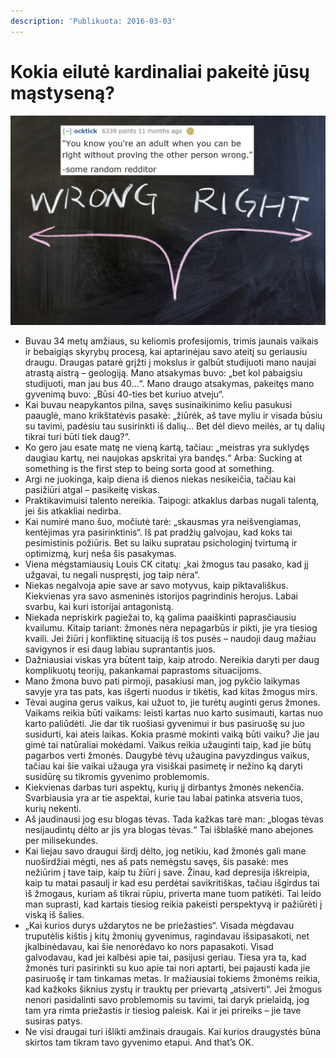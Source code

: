 ```yaml
---
description: 'Publikuota: 2016-03-03'
---
```


# Kokia eilutė kardinaliai pakeitė jūsų mąstyseną?

![](../../../.gitbook/assets/hqryguc.jpg)

* Buvau 34 metų amžiaus, su keliomis profesijomis, trimis jaunais vaikais ir bebaigiąs skyrybų procesą, kai aptarinėjau savo ateitį su geriausiu draugu. Draugas patarė grįžti į mokslus ir galbūt studijuoti mano naujai atrastą aistrą – geologiją. Mano atsakymas buvo: „bet kol pabaigsiu studijuoti, man jau bus 40…“. Mano draugo atsakymas, pakeitęs mano gyvenimą buvo: „Būsi 40-ties bet kuriuo atveju“.
* Kai buvau neapykantos pilna, savęs susinaikinimo keliu pasukusi paauglė, mano krikštatėvis pasakė: „žiūrėk, aš tave myliu ir visada būsiu su tavimi, padėsiu tau susirinkti iš dalių… Bet dėl dievo meilės, ar tų dalių tikrai turi būti tiek daug?“.
* Ko gero jau esate matę ne vieną kartą, tačiau: „meistras yra suklydęs daugiau kartų, nei naujokas apskritai yra bandęs.“ Arba: Sucking at something is the first step to being sorta good at something.
* Argi ne juokinga, kaip diena iš dienos niekas nesikeičia, tačiau kai pasižiūri atgal – pasikeitę viskas.
* Praktikavimuisi talento nereikia. Taipogi: atkaklus darbas nugali talentą, jei šis atkakliai nedirba.
* Kai numirė mano šuo, močiutė tarė: „skausmas yra neišvengiamas, kentėjimas yra pasirinktinis“. Iš pat pradžių galvojau, kad koks tai pesimistinis požiūris. Bet su laiku supratau psichologinį tvirtumą ir optimizmą, kurį neša šis pasakymas.
* Viena mėgstamiausių Louis CK citatų: „kai žmogus tau pasako, kad jį užgavai, tu negali nuspręsti, jog taip nėra“.
* Niekas negalvoja apie save ar savo motyvus, kaip piktavališkus. Kiekvienas yra savo asmeninės istorijos pagrindinis herojus. Labai svarbu, kai kuri istorijai antagonistą.
* Niekada nepriskirk pagiežai to, ką galima paaiškinti paprasčiausiu kvailumu. Kitaip tariant: žmonės nėra nepagarbūs ir pikti, jie yra tiesiog kvaili. Jei žiūri į konfliktinę situaciją iš tos pusės – naudoji daug mažiau savigynos ir esi daug labiau suprantantis juos.
* Dažniausiai viskas yra būtent taip, kaip atrodo. Nereikia daryti per daug komplikuotų teorijų, pakankamai paprastoms situacijoms.
* Mano žmona buvo pati pirmoji, pasakiusi man, jog pykčio laikymas savyje yra tas pats, kas išgerti nuodus ir tikėtis, kad kitas žmogus mirs.
* Tėvai augina gerus vaikus, kai užuot to, jie turėtų auginti gerus žmones. Vaikams reikia būti vaikams: leisti kartas nuo karto susimauti, kartas nuo karto paliūdėti. Jie dar tik ruošiasi gyvenimui ir bus pasiruošę su juo susidurti, kai ateis laikas. Kokia prasmė mokinti vaiką būti vaiku? Jie jau gimė tai natūraliai mokėdami. Vaikus reikia užauginti taip, kad jie būtų pagarbos verti žmonės. Daugybė tėvų užaugina pavyzdingus vaikus, tačiau kai šie vaikai užauga yra visiškai pasimetę ir nežino ką daryti susidūrę su tikromis gyvenimo problemomis.
* Kiekvienas darbas turi aspektų, kurių jį dirbantys žmonės nekenčia. Svarbiausia yra ar tie aspektai, kurie tau labai patinka atsveria tuos, kurių nekenti.
* Aš jaudinausi jog esu blogas tėvas. Tada kažkas tarė man: „blogas tėvas nesijaudintų dėlto ar jis yra blogas tėvas.“ Tai išblaškė mano abejones per milisekundes.
* Kai liejau savo draugui širdį dėlto, jog netikiu, kad žmonės gali mane nuoširdžiai mėgti, nes aš pats nemėgstu savęs, šis pasakė: mes nežiūrim į tave taip, kaip tu žiūri į save. Žinau, kad depresija iškreipia, kaip tu matai pasaulį ir kad esu perdėtai savikritiškas, tačiau išgirdus tai iš žmogaus, kuriam aš tikrai rūpiu, priverta mane tuom patikėti. Tai leido man suprasti, kad kartais tiesiog reikia pakeisti perspektyvą ir pažiūrėti į viską iš šalies.
* „Kai kurios durys uždarytos ne be priežasties“. Visada mėgdavau truputėlis kištis į kitų žmonių gyvenimus, ragindavau išsipasakoti, net įkalbinėdavau, kai šie nenorėdavo ko nors papasakoti. Visad galvodavau, kad jei kalbėsi apie tai, pasijusi geriau. Tiesa yra ta, kad žmonės turi pasirinkti su kuo apie tai nori aptarti, bei pajausti kada jie pasiruošę ir tam tinkamas metas. Ir mažiausiai tokiems žmonėms reikia, kad kažkoks šiknius zystų ir trauktų per prievartą „atsiverti“. Jei žmogus nenori pasidalinti savo problemomis su tavimi, tai daryk prielaidą, jog tam yra rimta priežastis ir tiesiog paleisk. Kai ir jei prireiks – jie tave susiras patys.
* Ne visi draugai turi išlikti amžinais draugais. Kai kurios draugystės būna skirtos tam tikram tavo gyvenimo etapui. And that’s OK.

